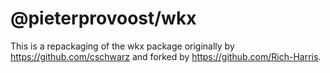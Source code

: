 # @pieterprovoost/wkx

This is a repackaging of the wkx package originally by <https://github.com/cschwarz> and forked by <https://github.com/Rich-Harris>.